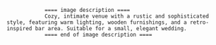 
                ==== image description ====
                Cozy, intimate venue with a rustic and sophisticated style, featuring warm lighting, wooden furnishings, and a retro-inspired bar area. Suitable for a small, elegant wedding.
                ==== end of image description ====
                